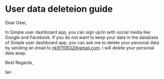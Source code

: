 # User data deleteion guide

Dear User,

In Simple user dashboard app, you can sign up/in with social media like Google and Facebook. If you do not want to keep your data in the database of Simple user dashboard app, you can ask me to delete your personal data by sending an email to nk9710632@gmail.com. I will delete your personal data asap.

Best Regards,

Ian